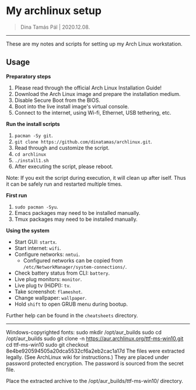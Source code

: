 # My archlinux setup

> Dina Tamás Pál | 2020.12.08.

------------------------------

These are my notes and scripts for setting up my Arch Linux workstation.

## Usage

__Preparatory steps__
1. Please read through the official Arch Linux Installation Guide!
1. Download the Arch Linux image and prepare the installation medium.
1. Disable Secure Boot from the BIOS.
1. Boot into the live install image's virtual console.
1. Connect to the internet, using Wi-fi, Ethernet, USB tethering, etc.

__Run the install scripts__
1. `pacman -Sy git`.
1. `git clone https://github.com/dinatamas/archlinux.git`.
1. Read through and customize the script.
1. `cd archlinux`
1. `./install1.sh`
1. After executing the script, please reboot.

Note: If you exit the script during execution, it will clean up after iself.
Thus it can be safely run and restarted multiple times.

__First run__
1. `sudo pacman -Syu`.
1. Emacs packages may need to be installed manually.
1. Tmux packages may need to be installed manually.

__Using the system__
* Start GUI: `startx`.
* Start internet: `wifi`.
* Configure networks: `nmtui`.
  * Configured networks can be copied from `/etc/NetworkManager/system-connections/`.
* Check battery status from CLI: `battery`.
* Live plug monitors: `monitor`.
* Live plug tv (HiDPI): `tv`.
* Take screenshot: `flameshot`.
* Change wallpaper: `wallpaper`.
* Hold `shift` to open GRUB menu during bootup.

Further help can be found in the `cheatsheets` directory.

------------------------------

Windows-copyrighted fonts:
sudo mkdir /opt/aur_builds
sudo cd /opt/aur_builds
sudo git clone -n https://aur.archlinux.org/ttf-ms-win10.git
cd ttf-ms-win10
sudo git checkout 8e4be920594505a20dca5532cf6a2eb2cac1a17d
The files were extracted legally. (See ArchLinux wiki for instructions.)
They are placed under password protected encryption.
The password is sourced from the secret file.

Place the extracted archive to the /opt/aur_builds/ttf-ms-win10/ directory.
